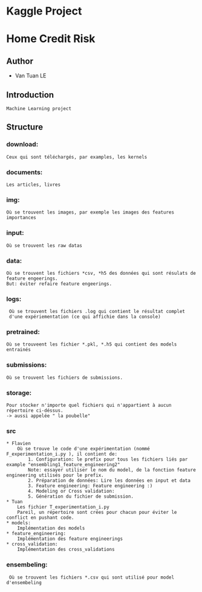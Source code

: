 # Kaggle Project
# Home Credit Risk

## Author
* Van Tuan LE

## Introduction
    Machine Learning project

## Structure

### download:
    Ceux qui sont téléchargés, par examples, les kernels
    
### documents:
    Les articles, livres
    
### img:
    Où se trouvent les images, par exemple les images des features importances

### input:
    Où se trouvent les raw datas
    
### data:
    Où se trouvent les fichiers *csv, *h5 des données qui sont résulats de feature engeerings.
    But: éviter refaire feature engeerings.

### logs:
     Où se trouvent les fichiers .log qui contient le résultat complet
     d'une expériementation (ce qui affichie dans la console)

### pretrained:
    Où se trouveent les fichier *.pkl, *.h5 qui contient des models entrainés
    
### submissions:
    Où se trouvent les fichiers de submissions.

### storage:
    Pour stocker n'importe quel fichiers qui n'appartient à aucun répertoire ci-déssus.
    -> aussi appelée " la poubelle"
    
### src
    * Flavien
        Où se trouve le code d'une expérimentation (nommé F_experimentation_i.py ), il contient de:
            1. Configuration: le prefix pour tous les fichiers liés par example "ensembling1_feature_engineering2"
            Note: essayer utiliser le nom du model, de la fonction feature engineering utilisés pour le prefix.
            2. Préparation de données: Lire les données en input et data
            3. Feature engineering: Feature engineering :)
            4. Modeling or Cross validation:
            5. Génération du fichier de submission.
    * Tuan
        Les fichier T_experimentation_i.py
        Pareil, un répertoire sont crées pour chacun pour éviter le conflict en pushant code.
    * models:
        Implémentation des models 
    * feature_engineering:
        Implémentation des feature engineerings
    * cross_validation:
        Implémentation des cross_validations

### ensembeling:
     Où se trouvent les fichiers *.csv qui sont utilisé pour model d'ensembeling
